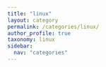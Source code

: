 ```yaml
---
title: "linux"
layout: category
permalink: /categories/linux/
author_profile: true
taxonomy: linux
sidebar:
  nav: "categories"
---
```

